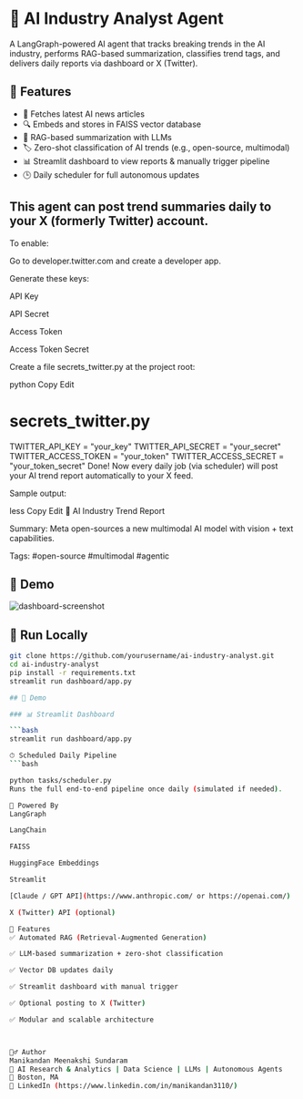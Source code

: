 # 🧠 AI Industry Analyst Agent

A LangGraph-powered AI agent that tracks breaking trends in the AI industry, performs RAG-based summarization, classifies trend tags, and delivers daily reports via dashboard or X (Twitter).

## 🔧 Features
- 📰 Fetches latest AI news articles
- 🔍 Embeds and stores in FAISS vector database
- 🧠 RAG-based summarization with LLMs
- 🏷️ Zero-shot classification of AI trends (e.g., open-source, multimodal)
- 📊 Streamlit dashboard to view reports & manually trigger pipeline
- 🕒 Daily scheduler for full autonomous updates



## This agent can post trend summaries daily to your X (formerly Twitter) account.

To enable:

Go to developer.twitter.com and create a developer app.

Generate these keys:

API Key

API Secret

Access Token

Access Token Secret

Create a file secrets_twitter.py at the project root:

python
Copy
Edit
# secrets_twitter.py
TWITTER_API_KEY = "your_key"
TWITTER_API_SECRET = "your_secret"
TWITTER_ACCESS_TOKEN = "your_token"
TWITTER_ACCESS_SECRET = "your_token_secret"
Done! Now every daily job (via scheduler) will post your AI trend report automatically to your X feed.

Sample output:

less
Copy
Edit
🧠 AI Industry Trend Report

Summary:
Meta open-sources a new multimodal AI model with vision + text capabilities.

Tags: #open-source #multimodal #agentic


## 📸 Demo
![dashboard-screenshot](path/to/screenshot.png)

## 🚀 Run Locally

```bash
git clone https://github.com/yourusername/ai-industry-analyst.git
cd ai-industry-analyst
pip install -r requirements.txt
streamlit run dashboard/app.py

## 🚀 Demo

### 📊 Streamlit Dashboard

```bash
streamlit run dashboard/app.py

⏱ Scheduled Daily Pipeline
```bash

python tasks/scheduler.py
Runs the full end-to-end pipeline once daily (simulated if needed).

🧠 Powered By
LangGraph

LangChain

FAISS

HuggingFace Embeddings

Streamlit

[Claude / GPT API](https://www.anthropic.com/ or https://openai.com/)

X (Twitter) API (optional)

📌 Features
✅ Automated RAG (Retrieval-Augmented Generation)

✅ LLM-based summarization + zero-shot classification

✅ Vector DB updates daily

✅ Streamlit dashboard with manual trigger

✅ Optional posting to X (Twitter)

✅ Modular and scalable architecture



🙋‍♂️ Author
Manikandan Meenakshi Sundaram
🚀 AI Research & Analytics | Data Science | LLMs | Autonomous Agents
📍 Boston, MA
🔗 LinkedIn (https://www.linkedin.com/in/manikandan3110/)



